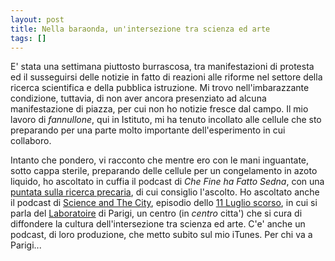 ```yaml
---
layout: post
title: Nella baraonda, un'intersezione tra scienza ed arte
tags: []
---
```


E' stata una settimana piuttosto burrascosa, tra manifestazioni di protesta ed il susseguirsi delle notizie in fatto di reazioni alle riforme nel settore della ricerca scientifica e della pubblica istruzione. Mi trovo nell'imbarazzante condizione, tuttavia, di non aver ancora presenziato ad alcuna manifestazione di piazza, per cui non ho notizie fresce dal campo. Il mio lavoro di *fannullone*, qui in Istituto, mi ha tenuto incollato alle cellule che sto preparando per una parte molto importante dell'esperimento in cui collaboro.

Intanto che pondero, vi racconto che mentre ero con le mani inguantate, sotto cappa sterile, preparando delle cellule per un congelamento in azoto liquido, ho ascoltato in cuffia il podcast di *Che Fine ha Fatto Sedna*, con una [puntata sulla ricerca precaria](http://medialab.sissa.it/scienzaEsperienza/audio/Uaud081017a002.mp3), di cui consiglio l'ascolto.
Ho ascoltato anche il podcast di [Science and The City](http://www.nyas.org/snc/podcasts.asp), episodio dello [11 Luglio scorso](http://www.nyas.org/ebrief/mediaRedirect.asp?mediaID=1830), in cui si parla del [Laboratoire](http://www.lelaboratoire.org/ius.html) di Parigi, un centro (in *centro* citta') che si cura di diffondere la cultura dell'intersezione tra scienza ed arte. C'e' anche un podcast, di loro produzione, che metto subito sul mio iTunes.
Per chi va a Parigi...

